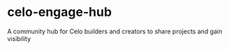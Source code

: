 # celo-engage-hub
A community hub for Celo builders and creators to share projects and gain visibility
